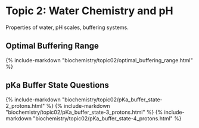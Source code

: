 # Topic 2: Water Chemistry and pH

Properties of water, pH scales, buffering systems.

## Optimal Buffering Range
{% include-markdown "biochemistry/topic02/optimal_buffering_range.html" %}

## pKa Buffer State Questions
{% include-markdown "biochemistry/topic02/pKa_buffer_state-2_protons.html" %}
{% include-markdown "biochemistry/topic02/pKa_buffer_state-3_protons.html" %}
{% include-markdown "biochemistry/topic02/pKa_buffer_state-4_protons.html" %}
